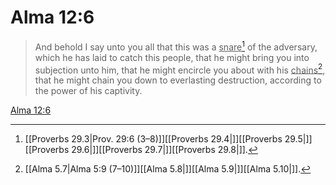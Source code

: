 # Alma 12:6

> And behold I say unto you all that this was a <u>snare</u>[^a] of the adversary, which he has laid to catch this people, that he might bring you into subjection unto him, that he might encircle you about with his <u>chains</u>[^b], that he might chain you down to everlasting destruction, according to the power of his captivity.

[Alma 12:6](https://www.churchofjesuschrist.org/study/scriptures/bofm/alma/12?lang=eng&id=p6#p6)


[^a]: [[Proverbs 29.3|Prov. 29:6 (3–8)]][[Proverbs 29.4|]][[Proverbs 29.5|]][[Proverbs 29.6|]][[Proverbs 29.7|]][[Proverbs 29.8|]].  
[^b]: [[Alma 5.7|Alma 5:9 (7–10)]][[Alma 5.8|]][[Alma 5.9|]][[Alma 5.10|]].  
